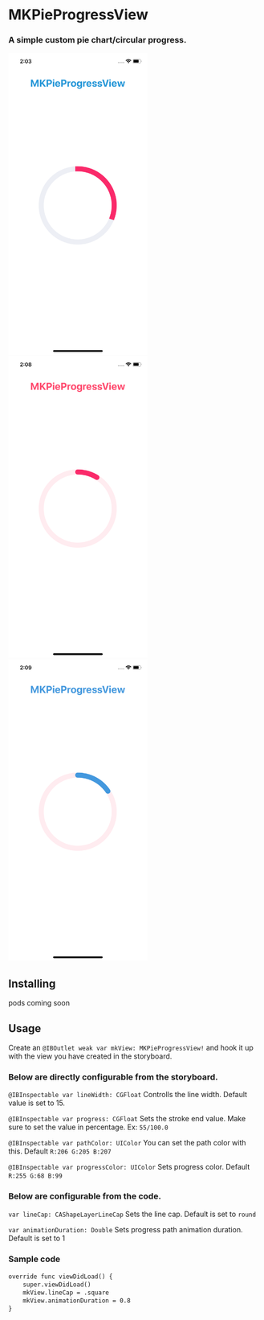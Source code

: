 # MKPieProgressView

### A simple custom pie chart/circular progress.

<img src="https://github.com/MacKaSL/MKPieProgressView/blob/master/MKPieProgressView%201.png" height="600"><img src="https://github.com/MacKaSL/MKPieProgressView/blob/master/MKPieProgressView%202.png" height="600"><img src="https://github.com/MacKaSL/MKPieProgressView/blob/master/MKPieProgressView%203.png" height="600">

## Installing
pods coming soon


## Usage

Create an `@IBOutlet weak var mkView: MKPieProgressView!` and hook it up with the view you have created in the storyboard.


### Below are directly configurable from the storyboard.

`@IBInspectable var lineWidth: CGFloat` 
Controlls the line width. Default value is set to 15.

`@IBInspectable var progress: CGFloat`
Sets the stroke end value. Make sure to set the value in percentage. Ex: `55/100.0`

`@IBInspectable var pathColor: UIColor`
You can set the path color with this. Default `R:206 G:205 B:207`

`@IBInspectable var progressColor: UIColor`
Sets progress color. Default `R:255 G:68 B:99`


### Below are configurable from the code.

`var lineCap: CAShapeLayerLineCap`
Sets the line cap. Default is set to `round`

`var animationDuration: Double`
Sets progress path animation duration. Default is set to 1


### Sample code

```
override func viewDidLoad() {
    super.viewDidLoad()
    mkView.lineCap = .square
    mkView.animationDuration = 0.8
}
```

